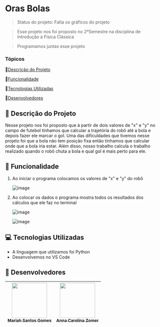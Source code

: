 # Oras Bolas

> Status do projeto: Falta os gráficos do projeto

> Esse projeto nos foi proposto no 2ºSemestre na disciplina de Introdução à Física Clássica

> Programamos juntas esse projeto  

### Tópicos

🔹[Descrição do Projeto](#pencil-descrição-do-projeto)

🔹[Funcionalidade](#mag_right-funcionalidade)

🔹[Tecnologias Utilizadas](#computer-tecnologias-utilizadas)

🔹[Desenvolvedores](#busts_in_silhouette-desenvolvedores)

## :pencil: Descrição do Projeto
Nesse projeto nos foi proposto que à partir de dois valores de "x" e "y" no campo de futebol tínhamos que calcular a trajetória do robô até a bola e depois fazer ele marcar o gol. Uma das dificuldades que tivemos nesse projeto foi que a bola não tem posição fixa então tinhamos que calcular onde que a bola iria estar. Além disso, nosso trabalho calcula o trabalho realizado quando o robô chuta a bola e qual gol é mais perto para ele.  

## :mag_right: Funcionalidade
1. Ao iniciar o programa colocamos os valores de "x" e "y" do robô

    ![image](https://github.com/Mariah-Gomes/oras_bolas/assets/141663285/8e136cbd-b339-435e-98d4-1f9c7946352a)

2. Ao colocar os dados o programa mostra todos os resultados dos cálculos que ele faz no terminal

   ![image](https://github.com/Mariah-Gomes/oras_bolas/assets/141663285/a9ca2db3-91de-4275-af73-92a9e0090a65)


   ![image](https://github.com/Mariah-Gomes/oras_bolas/assets/141663285/cc531e1b-4a82-4c69-a332-7372120130cf)

## :computer: Tecnologias Utilizadas
- A linguagem que utilizamos foi Python
- Desenvolvemos no VS Code

## :busts_in_silhouette: Desenvolvedores
| [<img loading="lazy" src="https://github.com/Mariah-Gomes/ProjetoCompMovel1/assets/141663285/e6827fd1-d8fe-4740-b6fc-fbbfccd05752" width=115><br><sub>Mariah Santos Gomes</sub>](https://github.com/Mariah-Gomes) | [<img loading="lazy" src="https://github.com/Mariah-Gomes/oras_bolas/assets/141663285/203cf397-7bdc-4939-9510-c9f250db2fbc" width=115><br><sub>Anna Carolina Zomer</sub>](https://github.com/z0mer) |
| :---: | :---: |
